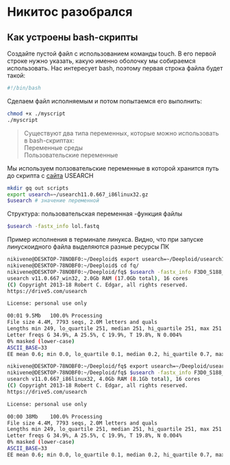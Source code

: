 # Никитос разобрался

## Как устроены bash-скрипты

Создайте пустой файл с использованием команды touch. В его первой строке нужно указать, какую именно оболочку мы собираемся использовать. Нас интересует bash, поэтому первая строка файла будет такой:

```bash
#!/bin/bash
```

Сделаем файл исполняемым и потом попытаемся его выполнить:

```bash
chmod +x ./myscript
./myscript
```

>Существуют два типа переменных, которые можно использовать в bash-скриптах:\
Переменные среды\
Пользовательские переменные

Мы используем ползовательские переменные в которой хранится путь до скрипта с [сайта](https://drive5.com/usearch/download.html) USEARCH

```bash
mkdir gq out scripts
export usearch=~/usearch11.0.667_i86linux32.gz
$usearch # значение переменной
```

Структура:
пользовательская переменная -функция файлы

```bash
$usearch -fastx_info lol.fastq
```

Пример исполнения в терминале линукса. Видно, что при запуске линускоидного файла выделяются разные ресурсы ПК

```bash
nikivene@DESKTOP-78NOBF0:~/Deeploid$ export usearch=~/Deeploid/usearch11.0.667_win32.exe
nikivene@DESKTOP-78NOBF0:~/Deeploid$ cd fq/
nikivene@DESKTOP-78NOBF0:~/Deeploid/fq$ $usearch -fastx_info F3D0_S188_L001_R1_001.fastq
usearch v11.0.667_win32, 2.0Gb RAM (17.0Gb total), 16 cores
(C) Copyright 2013-18 Robert C. Edgar, all rights reserved.
https://drive5.com/usearch

License: personal use only

00:01 9.5Mb   100.0% Processing
File size 4.4M, 7793 seqs, 2.0M letters and quals
Lengths min 249, lo_quartile 251, median 251, hi_quartile 251, max 251
Letter freqs G 34.9%, A 25.5%, C 19.9%, T 19.8%, N 0.004%
0% masked (lower-case)
ASCII_BASE=33
EE mean 0.6; min 0.0, lo_quartile 0.1, median 0.2, hi_quartile 0.7, max 17.2
```

```bash
nikivene@DESKTOP-78NOBF0:~/Deeploid/fq$ export usearch=~/Deeploid/usearch11.0.667_i86linux32
nikivene@DESKTOP-78NOBF0:~/Deeploid/fq$ $usearch -fastx_info F3D0_S188_L001_R1_001.fastq
usearch v11.0.667_i86linux32, 4.0Gb RAM (8.1Gb total), 16 cores
(C) Copyright 2013-18 Robert C. Edgar, all rights reserved.
https://drive5.com/usearch

License: personal use only

00:00 38Mb    100.0% Processing
File size 4.4M, 7793 seqs, 2.0M letters and quals
Lengths min 249, lo_quartile 251, median 251, hi_quartile 251, max 251
Letter freqs G 34.9%, A 25.5%, C 19.9%, T 19.8%, N 0.004%
0% masked (lower-case)
ASCII_BASE=33
EE mean 0.6; min 0.0, lo_quartile 0.1, median 0.2, hi_quartile 0.7, max 17.2
```
